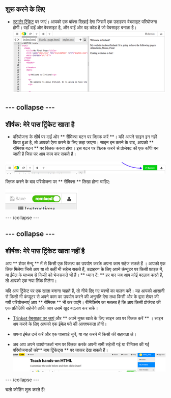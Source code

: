 ## शुरू करने के लिए

- [स्टार्टर ट्रिंकेट](http://dojo.soy/html-b-start) पर जाएं। आपको एक बॉक्स दिखाई देगा जिसमें एक उदाहरण वेबसाइट परियोजना होगी। वहाँ दाईं ओर वेबसाइट है, और बाईं ओर वह कोड है जो वेबसाइट बनाता है। ![वेब पेज और ट्रिंकेट में कोड](images/tktHTMLStartingPoint.png)

## \--- collapse \---

## शीर्षक: मेरे पास ट्रिंकेट खाता है

- परियोजना के शीर्ष पर दाईं ओर ** रीमिक्स बटन पर क्लिक करें **। यदि आपने साइन इन नहीं किया हुआ है, तो आपको ऐसा करने के लिए कहा जाएगा। साइन इन करने के बाद, आपको ** रीमिक्स बटन ** पर क्लिक करना होगा। इस बटन पर क्लिक करने से प्रोजेक्ट की एक कॉपी बन जाती है जिस पर आप काम कर सकते हैं। 

![रीमिक्स बटन](images/tktRemixButtonArrow.png)

क्लिक करने के बाद परियोजना पर ** रीमिक्स ** लिखा होना चाहिए:

![बटन अब "रिमिक्स" कहता है](images/tktRemixedSmall.png)

\--- /collapse \---

## \--- collapse \---

## शीर्षक: मेरे पास ट्रिंकेट खाता नहीं है

आप ** शेयर मेन्यू ** में से किसी एक विकल्प का उपयोग करके अपना काम सहेज सकते हैं । आपको एक लिंक मिलेगा जिसे आप या तो कहीं भी सहेज सकते हैं, उदाहरण के लिए अपने कंप्यूटर पर किसी फ़ाइल में, या ईमेल के माध्यम से किसी को भेजसकते भी हैं। ** ध्यान दें: ** हर बार जब आप कोई बदलाव करते हैं, तो आपको एक नया लिंक मिलेगा।

यदि आप ट्रिंकेट पर एक खाता बनाना चाहते हैं, तो नीचे दिए गए चरणों का पालन करें। यह आपको आसानी से किसी भी कंप्यूटर से अपने काम का उपयोग करने की अनुमति देगा तथा किसी और के द्वारा शेयर की गयी परियोजनाएं आप ** रीमिक्स ** भी कर पाएंगे। रीमिक्सिंग का मतलब है कि आप किसी प्रोजेक्ट की एक प्रतिलिपि सहेजेंगे ताकि आप उसमें खुद बदलाव कर सकें।

- [ Trinket वेबसाइट पर जाएं ](http://dojo.soy/trinket) और ** अपने मुफ़्त खाते के लिए साइन अप पर क्लिक करें ** । साइन अप करने के लिए आपको एक ईमेल पते की आवश्यकता होगी।

- अपना ईमेल दर्ज करें और एक पासवर्ड चुनें, या यह करने में किसी की सहायता ले।

- अब आप अपने उपयोगकर्ता नाम पर क्लिक करके अपनी सभी सहेजी गई या रीमिक्स की गई परियोजनाओं को** माय ट्रिंकेट्स ** पर जाकर देख सकते हैं। !["मेरी ट्रिंकेट"; मेनू आइटम](images/MyTrinketsMenuWide.png)

\--- /collapse \---

चलो कोडिंग शुरू करते हैं!